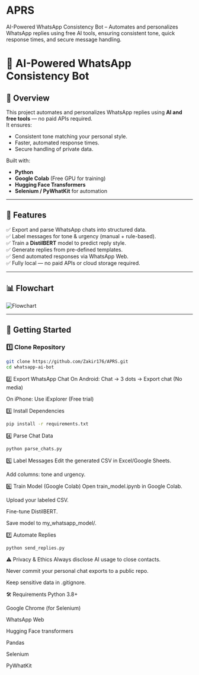 # APRS
AI-Powered WhatsApp Consistency Bot – Automates and personalizes WhatsApp replies using free AI tools, ensuring consistent tone, quick response times, and secure message handling.
# 🤖 AI-Powered WhatsApp Consistency Bot

## 📌 Overview
This project automates and personalizes WhatsApp replies using **AI and free tools** — no paid APIs required.  
It ensures:
- Consistent tone matching your personal style.
- Faster, automated response times.
- Secure handling of private data.

Built with:
- **Python**
- **Google Colab** (Free GPU for training)
- **Hugging Face Transformers**
- **Selenium / PyWhatKit** for automation

---

## 📂 Features
✅ Export and parse WhatsApp chats into structured data.  
✅ Label messages for tone & urgency (manual + rule-based).  
✅ Train a **DistilBERT** model to predict reply style.  
✅ Generate replies from pre-defined templates.  
✅ Send automated responses via WhatsApp Web.  
✅ Fully local — no paid APIs or cloud storage required.

---

## 📊 Flowchart
![Flowchart](whatsapp_ai_flowchart.png)

---

## 🚀 Getting Started

### 1️⃣ Clone Repository
```bash
git clone https://github.com/Zakir176/APRS.git
cd whatsapp-ai-bot
```
2️⃣ Export WhatsApp Chat
On Android: Chat → 3 dots → Export chat (No media)

On iPhone: Use iExplorer (Free trial)

3️⃣ Install Dependencies
```bash
pip install -r requirements.txt
```
4️⃣ Parse Chat Data
```bash
python parse_chats.py
```
5️⃣ Label Messages
Edit the generated CSV in Excel/Google Sheets.

Add columns: tone and urgency.

6️⃣ Train Model (Google Colab)
Open train_model.ipynb in Google Colab.

Upload your labeled CSV.

Fine-tune DistilBERT.

Save model to my_whatsapp_model/.

7️⃣ Automate Replies
```bash
python send_replies.py
```



⚠️ Privacy & Ethics
Always disclose AI usage to close contacts.

Never commit your personal chat exports to a public repo.

Keep sensitive data in .gitignore.

🛠️ Requirements
Python 3.8+

Google Chrome (for Selenium)

WhatsApp Web

Hugging Face transformers

Pandas

Selenium

PyWhatKit

